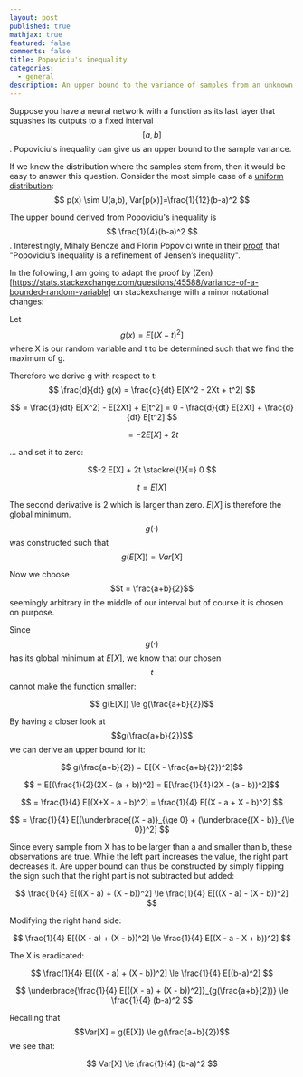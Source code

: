 ```yaml
---
layout: post
published: true
mathjax: true
featured: false
comments: false
title: Popoviciu's inequality
categories:
  - general
description: An upper bound to the variance of samples from an unknown distribution on a known interval.
---
```


Suppose you have a neural network with a function as its last layer that squashes
its outputs to a fixed interval $$[a,b]$$. Popoviciu's inequality can give us an upper bound
to the sample variance.

If we knew the distribution where the samples stem from, then it would be easy
to answer this question. Consider the most simple case of a [uniform distribution](https://en.wikipedia.org/wiki/Continuous_uniform_distribution):
$$ p(x) \sim U(a,b), Var[p(x)]=\frac{1}{12}(b-a)^2 $$

The upper bound derived from Popoviciu's inequality is $$ \frac{1}{4}(b-a)^2 $$.
Interestingly, Mihaly Bencze and Florin Popovici write in their [proof](https://www.researchgate.net/publication/267072994_A_simple_proof_of_Popoviciu%27s_inequality) that
"Popoviciu’s inequality is a refinement of Jensen’s inequality".

In the following, I am going to adapt the proof by (Zen)[https://stats.stackexchange.com/questions/45588/variance-of-a-bounded-random-variable] on stackexchange with a minor notational changes:



Let $$ g(x) = E[(X - t)^2] $$ where X is our random variable and t to be determined such that we find the maximum of g.

Therefore we derive g with respect to t: $$ \frac{d}{dt} g(x) = \frac{d}{dt} E[X^2 - 2Xt + t^2] $$

$$ = \frac{d}{dt} E[X^2] - E[2Xt] + E[t^2] = 0 - \frac{d}{dt} E[2Xt] + \frac{d}{dt} E[t^2] $$

$$= -2 E[X] + 2t $$

... and set it to zero:

$$-2 E[X] + 2t \stackrel{!}{=} 0 $$

$$t = E[X] $$

The second derivative is $2$ which is larger than zero. $E[X]$ is therefore the global minimum. $$g(\cdot)$$ was constructed such that $$g(E[X]) = Var[X]$$

Now we choose $$t = \frac{a+b}{2}$$ seemingly arbitrary in the middle of our interval but of course it is chosen on purpose.

Since $$g(\cdot)$$ has its global minimum at $E[X]$, we know that our chosen $$t$$ cannot make the function smaller:

$$ g(E[X]) \le g(\frac{a+b}{2})$$

By having a closer look at $$g(\frac{a+b}{2})$$ we can derive an upper bound for it:

$$ g(\frac{a+b}{2}) = E[(X - \frac{a+b}{2})^2]$$

$$ = E[(\frac{1}{2}(2X - (a + b))^2] = E[\frac{1}{4}(2X - (a - b))^2]$$

$$ = \frac{1}{4} E[(X+X - a - b)^2] = \frac{1}{4} E[(X - a + X - b)^2] $$

$$ = \frac{1}{4} E[(\underbrace{(X - a)}_{\ge 0} + (\underbrace{(X - b)}_{\le 0})^2] $$

Since every sample from X has to be larger than a and smaller than b, these observations are true. While the left part increases the value, the right part decreases it. Are upper bound can thus be constructed by simply flipping the sign such that the right part is not subtracted but added:


$$ \frac{1}{4} E[((X - a) + (X - b))^2] \le \frac{1}{4} E[((X - a) - (X - b))^2] $$

Modifying the right hand side:

$$ \frac{1}{4} E[((X - a) + (X - b))^2] \le \frac{1}{4} E[(X - a - X + b))^2] $$

The X is eradicated:

$$ \frac{1}{4} E[((X - a) + (X - b))^2] \le \frac{1}{4} E[(b-a)^2] $$

$$ \underbrace{\frac{1}{4} E[((X - a) + (X - b))^2]}_{g(\frac{a+b}{2})} \le \frac{1}{4} (b-a)^2 $$

Recalling that $$Var[X] = g(E[X]) \le g(\frac{a+b}{2})$$ we see that:

$$ Var[X] \le \frac{1}{4} (b-a)^2 $$
